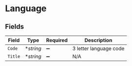 # Language


## Fields

| Field                  | Type                   | Required               | Description            |
| ---------------------- | ---------------------- | ---------------------- | ---------------------- |
| `Code`                 | **string*              | :heavy_minus_sign:     | 3 letter language code |
| `Title`                | **string*              | :heavy_minus_sign:     | N/A                    |